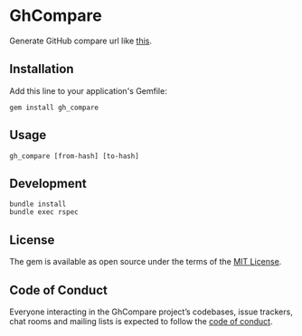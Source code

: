# GhCompare

Generate GitHub compare url like [this](https://github.com/kenzo-tanaka/gh_compare/compare/cca247f41b4117248abe200c71ea97ab02f442d0...dacbc27a288f727e3f3995afe201c191ac923924).

## Installation

Add this line to your application's Gemfile:

```shell
gem install gh_compare
```

## Usage

```shell
gh_compare [from-hash] [to-hash]
```

## Development

```shell
bundle install
bundle exec rspec
```


## License

The gem is available as open source under the terms of the [MIT License](https://opensource.org/licenses/MIT).

## Code of Conduct

Everyone interacting in the GhCompare project’s codebases, issue trackers, chat rooms and mailing lists is expected to follow the [code of conduct](https://github.com/[USERNAME]/gh_compare/blob/master/CODE_OF_CONDUCT.md).
